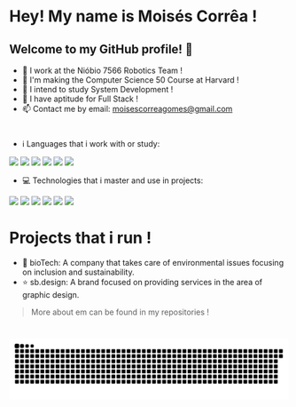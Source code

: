 # Hey! My name is Moisés Corrêa !
## Welcome to my GitHub profile! 🤟
 
- 🔭 I work at the Nióbio 7566 Robotics Team !
- 🌱 I'm making the Computer Science 50 Course at Harvard !
- 🤔 I intend to study System Development !
- 💬 I have aptitude for Full Stack !
- 📫 Contact me by email: moisescorreagomes@gmail.com

#

- ℹ Languages that i work with or study:

<img src="https://cdn.jsdelivr.net/gh/devicons/devicon/icons/c/c-original.svg" widht="80" height="80"/> <img src="https://cdn.jsdelivr.net/gh/devicons/devicon/icons/cplusplus/cplusplus-original.svg" widht="80" height="80"/> <img src="https://cdn.jsdelivr.net/gh/devicons/devicon/icons/html5/html5-original.svg" widht="80" height="80"/> <img src="https://cdn.jsdelivr.net/gh/devicons/devicon/icons/css3/css3-original.svg" widht="80" height="80"/> <img src="https://cdn.jsdelivr.net/gh/devicons/devicon/icons/python/python-original.svg" widht="80" height="80"/> <img src="https://cdn.jsdelivr.net/gh/devicons/devicon/icons/javascript/javascript-plain.svg" widht="80" height="80"/>

- 💻 Technologies that i master and use in projects:

<img src="https://cdn.jsdelivr.net/gh/devicons/devicon/icons/aftereffects/aftereffects-original.svg" widht="80" height="80"/> <img src="https://cdn.jsdelivr.net/gh/devicons/devicon/icons/photoshop/photoshop-line.svg" widht="80" height="80"/> <img src="https://cdn.jsdelivr.net/gh/devicons/devicon/icons/illustrator/illustrator-line.svg" widht="80" height="80"/> <img src="https://cdn.jsdelivr.net/gh/devicons/devicon/icons/figma/figma-original.svg" widht="80" height="80"/> <img src="https://cdn.jsdelivr.net/gh/devicons/devicon/icons/vscode/vscode-original.svg" widht="80" height="80"/> <img src="https://cdn.jsdelivr.net/gh/devicons/devicon/icons/arduino/arduino-original.svg" widht="80" height="80"/>

# Projects that i run !

- 🍃 bioTech: A company that takes care of environmental issues focusing on inclusion and sustainability.
- ⭐ sb.design: A brand focused on providing services in the area of graphic design.

> More about em can be found in my repositories !

#

![Snake animation](https://github.com/skittlexyz/skittlexyz/blob/output/github-contribution-grid-snake.svg)
